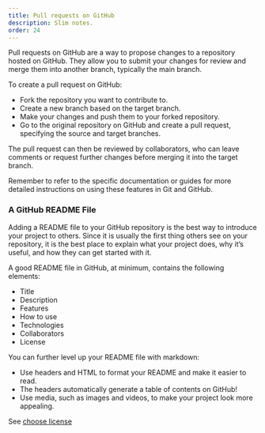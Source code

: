 ```yaml
---
title: Pull requests on GitHub
description: Slim notes.
order: 24
---
```


Pull requests on GitHub are a way to propose changes to a repository hosted on GitHub. They allow you to submit your changes for review and merge them into another branch, typically the main branch.

To create a pull request on GitHub:
- Fork the repository you want to contribute to.
- Create a new branch based on the target branch.
- Make your changes and push them to your forked repository.
- Go to the original repository on GitHub and create a pull request, specifying the source and target branches.

The pull request can then be reviewed by collaborators, who can leave comments or request further changes before merging it into the target branch.

Remember to refer to the specific documentation or guides for more detailed instructions on using these features in Git and GitHub.

### A GitHub README File

Adding a README file to your GitHub repository is the best way to introduce your project to others. Since it is usually the first thing others see on your repository, it is the best place to explain what your project does, why it’s useful, and how they can get started with it.

A good README file in GitHub, at minimum, contains the following elements:

- Title
- Description
- Features
- How to use
- Technologies
- Collaborators
- License

You can further level up your README file with markdown:

- Use headers and HTML to format your README and make it easier to read.
- The headers automatically generate a table of contents on GitHub!
- Use media, such as images and videos, to make your project look more appealing.

See [choose license](https://choosealicense.com/)